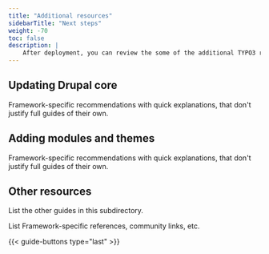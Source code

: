```yaml
---
title: "Additional resources"
sidebarTitle: "Next steps"
weight: -70
toc: false
description: |
    After deployment, you can review the some of the additional TYPO3 resources that will help to keep your application updated and customizable on Platform.sh.
---
```


## Updating Drupal core

Framework-specific recommendations with quick explanations, that don't justify full guides of their own.

## Adding modules and themes

Framework-specific recommendations with quick explanations, that don't justify full guides of their own.

## Other resources

List the other guides in this subdirectory.

List Framework-specific references, community links, etc.

{{< guide-buttons type="last" >}}